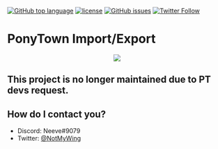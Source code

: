 [![GitHub top language](https://img.shields.io/github/languages/top/neeve01/ponytown-import-export.svg)]()
[![license](https://img.shields.io/github/license/neeve01/ponytown-import-export.svg)]()
[![GitHub issues](https://img.shields.io/github/issues/neeve01/ponytown-import-export.svg)]()
[![Twitter Follow](https://img.shields.io/twitter/follow/notmywing.svg?style=social&label=Get%20my%20unimportant%20tweets)](https://twitter.com/NotMyWing)

# PonyTown Import/Export
<div style="text-align:center"><img src="https://i.imgur.com/JQ6KVM5.png"/></div>

## This project is no longer maintained due to PT devs request.

## How do I contact you?
* Discord: Neeve#9079
* Twitter: [@NotMyWing](https://twitter.com/NotMyWing)
